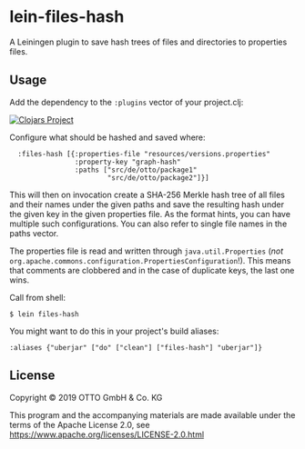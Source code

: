 # lein-files-hash

A Leiningen plugin to save hash trees of files and directories to properties
files.

## Usage

Add the dependency to the `:plugins` vector of your project.clj:

[![Clojars Project](http://clojars.org/de.otto/lein-files-hash/latest-version.svg)](http://clojars.org/de.otto/lein-files-hash)

Configure what should be hashed and saved where:

```
  :files-hash [{:properties-file "resources/versions.properties"
                :property-key "graph-hash"
                :paths ["src/de/otto/package1"
                        "src/de/otto/package2"]}]
```

This will then on invocation create a SHA-256 Merkle hash tree of all files and
their names under the given paths and save the resulting hash under the given
key in the given properties file.  As the format hints, you can have multiple
such configurations.  You can also refer to single file names in the paths
vector.

The properties file is read and written through `java.util.Properties` (_not_
`org.apache.commons.configuration.PropertiesConfiguration`!).  This means that
comments are clobbered and in the case of duplicate keys, the last one wins.

Call from shell:

    $ lein files-hash

You might want to do this in your project's build aliases:

    :aliases {"uberjar" ["do" ["clean"] ["files-hash"] "uberjar"]}

## License

Copyright © 2019 OTTO GmbH & Co. KG

This program and the accompanying materials are made available under the terms
of the Apache License 2.0, see https://www.apache.org/licenses/LICENSE-2.0.html
